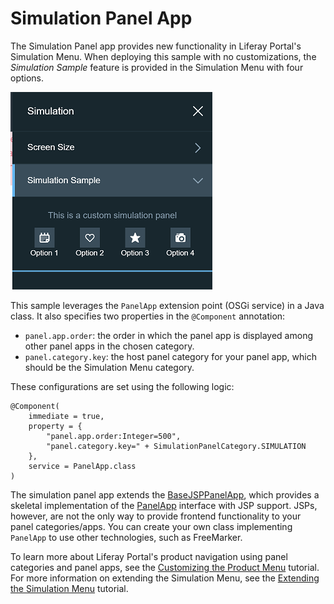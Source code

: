 # Simulation Panel App [](id=simulation-panel-app)

The Simulation Panel app provides new functionality in Liferay Portal's
Simulation Menu. When deploying this sample with no customizations, the
*Simulation Sample* feature is provided in the Simulation Menu with four
options.

![Figure 1: A simulation panel app adds new functionality to the Simulation Menu.](../../../images/simulation-panel-app.png)

This sample leverages the `PanelApp` extension point (OSGi service) in a Java
class. It also specifies two properties in the `@Component` annotation:

- `panel.app.order`: the order in which the panel app is displayed among other
   panel apps in the chosen category.
- `panel.category.key`: the host panel category for your panel app, which
   should be the Simulation Menu category.

These configurations are set using the following logic:

    @Component(
        immediate = true,
        property = {
            "panel.app.order:Integer=500",
            "panel.category.key=" + SimulationPanelCategory.SIMULATION
        },
        service = PanelApp.class
    )

The simulation panel app extends the
[BaseJSPPanelApp](https://docs.liferay.com/ce/apps/web-experience/latest/javadocs/com/liferay/application/list/BaseJSPPanelApp.html),
which provides a skeletal implementation of the
[PanelApp](https://docs.liferay.com/ce/apps/web-experience/latest/javadocs/com/liferay/application/list/PanelApp.html)
interface with JSP support. JSPs, however, are not the only way to provide
frontend functionality to your panel categories/apps. You can create your own
class implementing `PanelApp` to use other technologies, such as FreeMarker.

To learn more about Liferay Portal's product navigation using panel categories
and panel apps, see the
[Customizing the Product Menu](https://dev.liferay.com/develop/tutorials/-/knowledge_base/7-0/customizing-the-product-menu)
tutorial. For more information on extending the Simulation Menu, see the
[Extending the Simulation Menu](https://dev.liferay.com/develop/tutorials/-/knowledge_base/7-0/extending-the-simulation-menu)
tutorial.
